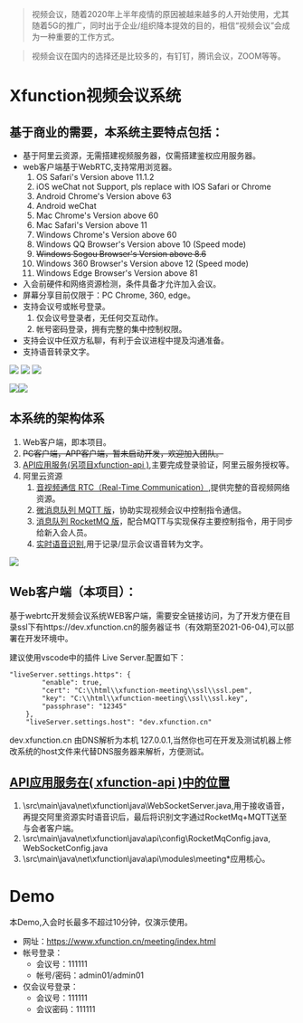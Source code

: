 
> 视频会议，随着2020年上半年疫情的原因被越来越多的人开始使用，尤其随着5G的推广，同时出于企业/组织降本提效的目的，相信“视频会议”会成为一种重要的工作方式。

> 视频会议在国内的选择还是比较多的，有钉钉，腾讯会议，ZOOM等等。

# Xfunction视频会议系统
   
## 基于商业的需要，本系统主要特点包括：
* 基于阿里云资源，无需搭建视频服务器，仅需搭建鉴权应用服务器。
* web客户端基于WebRTC,支持常用浏览器。
   1. OS Safari's Version above 11.1.2
   2. iOS weChat not Support, pls replace with IOS Safari or Chrome
   3. Android Chrome's Version above 63
   4. Android weChat
   5. Mac Chrome's Version above 60
   6. Mac Safari's Version above 11
   7. Windows Chrome's Version above 60
   8. Windows QQ Browser's Version above 10 (Speed mode)
   9. ~~Windows Sogou Browser's Version above 8.6~~
   10. Windows 360 Browser's Version above 12 (Speed mode)
   11. Windows Edge Browser's Version above 81
* 入会前硬件和网络资源检测，条件具备才允许加入会议。
* 屏幕分享目前仅限于：PC Chrome, 360, edge。
* 支持会议号或帐号登录。
   1. 仅会议号登录者，无任何交互动作。
   2. 帐号密码登录，拥有完整的集中控制权限。
* 支持会议中任双方私聊，有利于会议进程中提及沟通准备。
* 支持语音转录文字。

![](https://acebridge2019.oss-cn-shanghai.aliyuncs.com/201910/x/%E5%BE%AE%E4%BF%A1%E6%88%AA%E5%9B%BE_20200606222306.png)
![](https://acebridge2019.oss-cn-shanghai.aliyuncs.com/201910/x/%E5%BE%AE%E4%BF%A1%E6%88%AA%E5%9B%BE_20200606222353.png)
![](https://acebridge2019.oss-cn-shanghai.aliyuncs.com/201910/x/%E5%BE%AE%E4%BF%A1%E6%88%AA%E5%9B%BE_20200606222437.png)

![](https://acebridge2019.oss-cn-shanghai.aliyuncs.com/201910/x/%E5%BE%AE%E4%BF%A1%E5%9B%BE%E7%89%87_20200606222523.jpg)![](https://acebridge2019.oss-cn-shanghai.aliyuncs.com/201910/x/%E5%BE%AE%E4%BF%A1%E5%9B%BE%E7%89%87_20200606222529.jpg)


## 本系统的架构体系
1. Web客户端，即本项目。
2. ~~PC客户端，APP客户端，暂未启动开发，欢迎加入团队。~~
3. [API应用服务(另项目xfunction-api )](https://github.com/KelvinDong/xfunction-api),主要完成登录验证，阿里云服务授权等。
4. 阿里云资源
   1. [音视频通信 RTC（Real-Time Communication）](https://www.aliyun.com/product/rtc),提供完整的音视频网络资源。
   2. [微消息队列 MQTT 版](https://www.aliyun.com/product/mq4iot)，协助实现视频会议中控制指令通信。
   3. [消息队列 RocketMQ 版](https://www.aliyun.com/product/rocketmq)，配合MQTT与实现保存主要控制指令，用于同步给新入会人员。
   4. [实时语音识别](https://ai.aliyun.com/nls/trans),用于记录/显示会议语音转为文字。
   
![](https://acebridge2019.oss-cn-shanghai.aliyuncs.com/201910/x/%E5%BE%AE%E4%BF%A1%E6%88%AA%E5%9B%BE_20200608131208.png)

## Web客户端（本项目）：
基于webrtc开发频会议系统WEB客户端，需要安全链接访问，为了开发方便在目录ssl下有https://dev.xfunction.cn的服务器证书（有效期至2021-06-04),可以部署在开发环境中。

建议使用vscode中的插件 Live Server.配置如下：

```
"liveServer.settings.https": {
        "enable": true, 
        "cert": "C:\\html\\xfunction-meeting\\ssl\\ssl.pem", 
        "key": "C:\\html\\xfunction-meeting\\ssl\\ssl.key", 
        "passphrase": "12345"
    },
    "liveServer.settings.host": "dev.xfunction.cn"
```
    
dev.xfunction.cn 由DNS解析为本机 127.0.0.1,当然你也可在开发及测试机器上修改系统的host文件来代替DNS服务器来解析，方便测试。


## [API应用服务在( xfunction-api )中的位置](https://github.com/KelvinDong/xfunction-api)

1. \src\main\java\net\xfunction\java\WebSocketServer.java,用于接收语音，再提交阿里资源实时语音识后，最后将识别文字通过RocketMq+MQTT送至与会者客户端。
2. \src\main\java\net\xfunction\java\api\config\RocketMqConfig.java, WebSocketConfig.java 
3. \src\main\java\net\xfunction\java\api\modules\meeting\*应用核心。

# Demo
本Demo,入会时长最多不超过10分钟，仅演示使用。
* 网址：https://www.xfunction.cn/meeting/index.html 
* 帐号登录：
  * 会议号：111111
  * 帐号/密码：admin01/admin01
* 仅会议号登录：
  * 会议号：111111
  * 会议密码：111111


